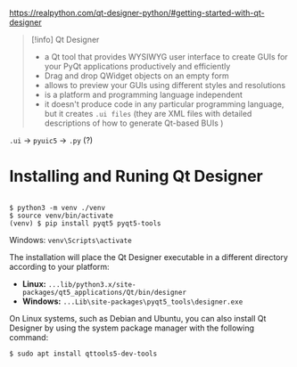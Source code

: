 

https://realpython.com/qt-designer-python/#getting-started-with-qt-designer

>[!info] Qt Designer
>- a Qt tool that provides WYSIWYG user interface to create GUIs for your PyQt applications productively and efficiently 
>- Drag and drop QWidget objects on an empty form
>- allows to preview your GUIs using different styles and resolutions
>- is a platform and programming language independent
>- it doesn't produce code in any particular programming language, but it creates `.ui files` (they are XML files with detailed descriptions of how to generate Qt-based BUIs )

`.ui` -> `pyuic5` -> `.py` (?)

# Installing and Runing Qt Designer

```shell

$ python3 -m venv ./venv
$ source venv/bin/activate
(venv) $ pip install pyqt5 pyqt5-tools
```

Windows: `venv\Scripts\activate`


The installation will place the Qt Designer executable in a different directory according to your platform:

-   **Linux:** `...lib/python3.x/site-packages/qt5_applications/Qt/bin/designer`
-   **Windows:** `...Lib\site-packages\pyqt5_tools\designer.exe`

On Linux systems, such as Debian and Ubuntu, you can also install Qt Designer by using the system package manager with the following command:
```shell
$ sudo apt install qttools5-dev-tools
```

















